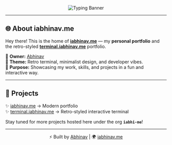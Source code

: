 <!-- Banner -->
<p align="center">
  <img src="https://readme-typing-svg.demolab.com?font=Fira+Code&size=28&duration=2800&pause=1000&color=892BE2&center=true&vCenter=true&width=800&lines=Welcome+to+iabhinav.me+👾;A+Retro+Terminal-Inspired+Portfolio;Built+with+Love+%26+Code+💻" alt="Typing Banner" />
</p>

---

## 🌐 About iabhinav.me

Hey there! This is the home of **[iabhinav.me](https://iabhinav.me)** — my **personal portfolio** and the retro-styled **[terminal.iabhinav.me](https://terminal.iabhinav.me)** portfolio.  

🔹 **Owner:** [Abhinav](https://github.com/JAbhinav11)  
🔹 **Theme:** Retro terminal, minimalist design, and developer vibes.  
🔹 **Purpose:** Showcasing my work, skills, and projects in a fun and interactive way.  

---

## 🚀 Projects

✨ [iabhinav.me](https://iabhinav.me) → Modern portfolio  
✨ [terminal.iabhinav.me](https://terminal.iabhinav.me) → Retro-styled interactive terminal  

Stay tuned for more projects hosted here under the org **`iabhi-me`**!  

---

<p align="center">⚡ Built by <a href="https://github.com/JAbhinav11">Abhinav</a> | 🌍 <a href="https://iabhinav.me">iabhinav.me</a></p>
